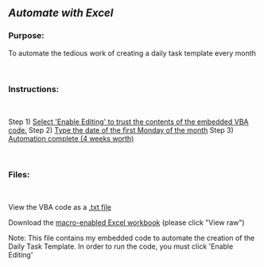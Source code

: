 ## *Automate with Excel*

### Purpose: 
To automate the tedious work of creating a daily task template every month

<br>

### Instructions:

<br>

Step 1) [Select 'Enable Editing' to trust the contents of the embedded VBA code.](https://github.com/dalealberto/Excel/blob/main/EnableEditing.png)
Step 2) [Type the date of the first Monday of the month](https://github.com/dalealberto/Excel/blob/main/ClickAutomateButton.png)
Step 3) [Automation complete (4 weeks worth)](https://github.com/dalealberto/Excel/blob/main/AutomationComplete.png)<br>

<br>

### Files:
<br>

View the VBA code as a [.txt file](https://github.com/dalealberto/Excel/blob/main/SetDate%20VBA%20Code.txt)

Download the [macro-enabled Excel workbook](https://github.com/dalealberto/Excel/blob/main/Daily%20Task%20Template%20For%20Work.xlsm) (please click "View raw")

Note: This file contains my embedded code to automate the creation of the Daily Task Template. In order to run the code, you must click 'Enable Editing'





